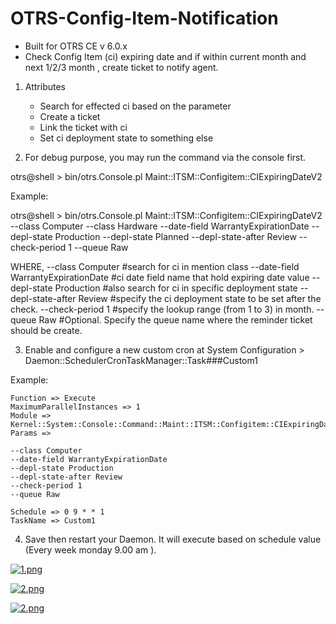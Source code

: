 # OTRS-Config-Item-Notification  
- Built for OTRS CE v 6.0.x  
- Check Config Item (ci) expiring date and if within current month and next 1/2/3 month , create ticket to notify agent.  

1. Attributes
	
	- Search for effected ci based on the parameter
	- Create a ticket
	- Link the ticket with ci
	- Set ci deployment state to something else
	
	
2. For debug purpose, you may run the command via the console first.

otrs@shell > bin/otrs.Console.pl Maint::ITSM::Configitem::CIExpiringDateV2

Example: 

otrs@shell > bin/otrs.Console.pl Maint::ITSM::Configitem::CIExpiringDateV2 --class Computer --class Hardware --date-field WarrantyExpirationDate --depl-state Production --depl-state Planned --depl-state-after Review --check-period 1 --queue Raw 

WHERE,
	--class Computer						#search for ci in mention class
	--date-field WarrantyExpirationDate 	#ci date field name that hold expiring date value
	--depl-state Production					#also search for ci in specific deployment state
	--depl-state-after Review				#specify the ci deployment state to be set after the check.
	--check-period 1						#specify the lookup range (from 1 to 3) in month.
	--queue Raw								#Optional. Specify the queue name where the reminder ticket should be create.
	
	
3. Enable and configure a new custom cron at System Configuration > Daemon::SchedulerCronTaskManager::Task###Custom1

Example:

	Function => Execute  
	MaximumParallelInstances => 1  
	Module => Kernel::System::Console::Command::Maint::ITSM::Configitem::CIExpiringDateV2  
	Params => 
	
	--class Computer						
	--date-field WarrantyExpirationDate 	
	--depl-state Production					
	--depl-state-after Review				
	--check-period 1						
	--queue Raw				
			
	Schedule => 0 9 * * 1  
	TaskName => Custom1

4. Save then restart your Daemon. It will execute based on schedule value (Every week monday 9.00 am ).  

[![1.png](https://i.postimg.cc/ydxBrBzZ/1.png)](https://postimg.cc/yJMwkMx1)

[![2.png](https://i.postimg.cc/G9wC2yTF/2.png)](https://postimg.cc/FkZqC1Zz)

[![2.png](https://i.postimg.cc/G9wC2yTF/2.png)](https://postimg.cc/FkZqC1Zz)

